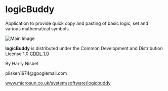# logicBuddy
Application to provide quick copy and pasting of basic logic, set and various mathematical symbols.

<img src="http://www.microsun.co.uk/system/software/logicbuddy/logicbuddy.png" alt="Main Image">
<P><B>logicBuddy</B> is distributed under the Common Development and Distribution License 1.0 <a href="https://opensource.org/licenses/CDDL-1.0" title="">CDDL 1.0</a> </P>
<p>By Harry Nisbet</p>
<p>plisken1974@googlemail.com</P>
<p><a href="http://www.microsun.co.uk/system/software/logicbuddy" title="">www.microsun.co.uk/system/software/logicbuddy</a></P>

